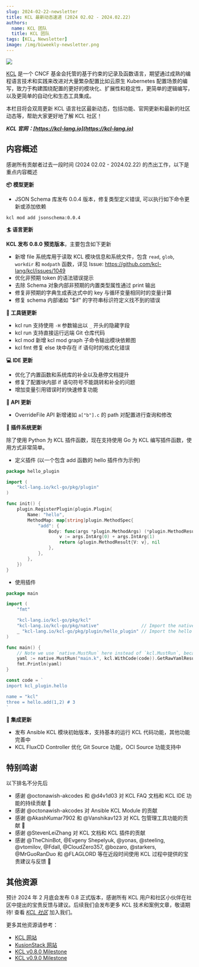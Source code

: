 ```yaml
---
slug: 2024-02-22-newsletter
title: KCL 最新动态速递 (2024 02.02 - 2024.02.22)
authors:
  name: KCL 团队
  title: KCL 团队
tags: [KCL, Newsletter]
image: /img/biweekly-newsletter.png
---
```


![](/img/biweekly-newsletter-zh.png)

[KCL](https://github.com/kcl-lang) 是一个 CNCF 基金会托管的基于约束的记录及函数语言，期望通过成熟的编程语言技术和实践来改进对大量繁杂配置比如云原生 Kubernetes 配置场景的编写，致力于构建围绕配置的更好的模块化、扩展性和稳定性，更简单的逻辑编写，以及更简单的自动化和生态工具集成。

本栏目将会双周更新 KCL 语言社区最新动态，包括功能、官网更新和最新的社区动态等，帮助大家更好地了解 KCL 社区！

**_KCL 官网：[https://kcl-lang.io](https://kcl-lang.io)_**

## 内容概述

感谢所有贡献者过去一段时间 (2024 02.02 - 2024.02.22) 的杰出工作，以下是重点内容概述

**📦 模型更新**

- JSON Schema 库发布 0.0.4 版本，修复类型定义错误, 可以执行如下命令更新或添加依赖

```shell
kcl mod add jsonschema:0.0.4
```

**🏄 语言更新**

**KCL 发布 0.8.0 预览版本**，主要包含如下更新

- 新增 file 系统库用于读取 KCL 模块信息和系统文件，包含 `read`, `glob`, `workdir` 和 `modpath` 函数，详见 Issue: https://github.com/kcl-lang/kcl/issues/1049
- 优化非预期 token 的语法错误提示
- 去除 Schema 对象内部非预期的内置类型属性通过 print 输出
- 修复非预期的字典生成表达式中的 key 与循环变量相同时的变量计算
- 修复 schema 内部诸如 "$if" 的字符串标识符定义找不到的错误

**🔧 工具链更新**

- kcl run 支持使用 `-H` 参数输出以 `_` 开头的隐藏字段
- kcl run 支持直接运行远端 Git 仓库代码
- kcl mod 新增 kcl mod graph 子命令输出模块依赖图
- kcl fmt 修复 else 块中存在 if 语句时的格式化错误

**💻 IDE 更新**

- 优化了内置函数和系统库的补全以及悬停文档提升
- 修复了配置块内部 if 语句符号不能跳转和补全的问题
- 增加变量引用错误时的快速修复功能

**🎁 API 更新**

- OverrideFile API 新增诸如 `a["b"].c` 的 path 对配置进行查询和修改

**🚀 插件系统更新**

除了使用 Python 为 KCL 插件函数，现在支持使用 Go 为 KCL 编写插件函数，使用方式非常简单。

+ 定义插件 (以一个包含 add 函数的 hello 插件作为示例)

```go
package hello_plugin

import (
	"kcl-lang.io/kcl-go/pkg/plugin"
)

func init() {
	plugin.RegisterPlugin(plugin.Plugin{
		Name: "hello",
		MethodMap: map[string]plugin.MethodSpec{
			"add": {
				Body: func(args *plugin.MethodArgs) (*plugin.MethodResult, error) {
					v := args.IntArg(0) + args.IntArg(1)
					return &plugin.MethodResult{V: v}, nil
				},
			},
		},
	})
}
```

+ 使用插件

```go
package main

import (
	"fmt"

	"kcl-lang.io/kcl-go/pkg/kcl"
	"kcl-lang.io/kcl-go/pkg/native"                // Import the native API
	_ "kcl-lang.io/kcl-go/pkg/plugin/hello_plugin" // Import the hello plugin
)

func main() {
	// Note we use `native.MustRun` here instead of `kcl.MustRun`, because it needs the cgo feature.
	yaml := native.MustRun("main.k", kcl.WithCode(code)).GetRawYamlResult()
	fmt.Println(yaml)
}

const code = `
import kcl_plugin.hello

name = "kcl"
three = hello.add(1,2) # 3
`
```

**🚢 集成更新**

- 发布 Ansible KCL 模块初始版本，支持基本的运行 KCL 代码功能，其他功能完善中
- KCL FluxCD Controller 优化 Git Source 功能，OCI Source 功能支持中

## 特别鸣谢

以下排名不分先后

- 感谢 @octonawish-akcodes 和 @d4v1d03
 对 KCL FAQ 文档和 KCL IDE 功能的持续贡献 🙌
- 感谢 @octonawish-akcodes 对 Ansible KCL Module 的贡献
- 感谢 @AkashKumar7902 和 @Vanshikav123 对 KCL 包管理工具功能的贡献 🙌
- 感谢 @StevenLeiZhang 对 KCL 文档和 KCL 插件的贡献
- 感谢 @TheChinBot, @Evgeny Shepelyuk, @yonas, @steeling, @vtomilov, @Fdall, @CloudZero357, @bozaro, @starkers, @MrGuoRanDuo 和 @FLAGLORD 等在近段时间使用 KCL 过程中提供的宝贵建议与反馈 🙌

## 其他资源

预计 2024 年 2 月底会发布 0.8 正式版本，感谢所有 KCL 用户和社区小伙伴在社区中提出的宝贵反馈与建议。后续我们会发布更多 KCL 技术和案例文章，敬请期待! 查看 _[KCL 社区](https://github.com/kcl-lang/community)_ 加入我们。

更多其他资源请参考：

- [KCL 网站](https://kcl-lang.io/)
- [KusionStack 网站](https://kusionstack.io/)
- [KCL v0.8.0 Milestone](https://github.com/kcl-lang/kcl/milestone/8)
- [KCL v0.9.0 Milestone](https://github.com/kcl-lang/kcl/milestone/9)
